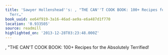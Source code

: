 ```yaml
---
title: 'Sawyer Hollenshead''s: , "THE CAN''T COOK BOOK: 100+ Recipes for the Absolutely
  Terr…'
book_uuid: ee64f919-3a16-46ad-ae9a-e6a487d1f770
location: '0.933505'
source: readmill
highlighted_on: '2013-12-28T03:23:48.000Z'
---
```


, "THE CAN'T COOK BOOK: 100+ Recipes for the Absolutely Terrified!